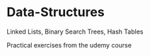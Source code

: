 # Data-Structures
Linked Lists, Binary Search Trees, Hash Tables <br>


Practical exercises from the udemy course 
